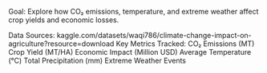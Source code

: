 Goal: Explore how CO₂ emissions, temperature, and extreme weather affect crop yields and economic losses.

Data Sources: kaggle.com/datasets/waqi786/climate-change-impact-on-agriculture?resource=download
Key Metrics Tracked:
CO₂ Emissions (MT)
Crop Yield (MT/HA)
Economic Impact (Million USD)
Average Temperature (°C)
Total Precipitation (mm)
Extreme Weather Events

